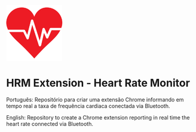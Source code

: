 <img src="/favicon.png" width="150px" />
<h1> HRM Extension - Heart Rate Monitor</h1>


<p>Português: Repositório para criar uma extensão Chrome informando em tempo real a taxa de frequência cardiaca conectada via Bluetooth.<p>
<p>English: Repository to create a Chrome extension reporting in real time the heart rate connected via Bluetooth.</p>
